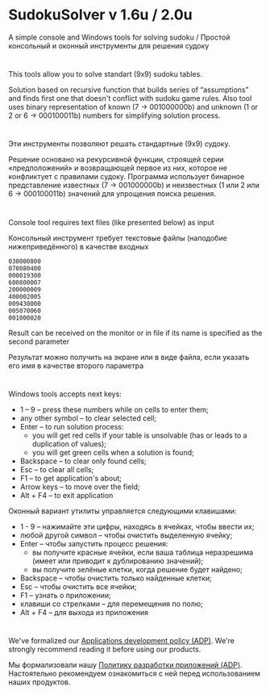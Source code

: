 ﻿# SudokuSolver v 1.6u / 2.0u

A simple console and Windows tools for solving sudoku /
Простой консольный и оконный инструменты для решения судоку

#

This tools allow you to solve standart (9x9) sudoku tables.

Solution based on recursive function that builds series of “assumptions”
and finds first one that doesn't conflict with sudoku game rules. Also
tool uses binary representation of known (7 -> 001000000b) and unknown
(1 or 2 or 6 -> 000100011b) numbers for simplifying solution process.

#

Эти инструменты позволяют решать стандартные (9x9) судоку.

Решение основано на рекурсивной функции, строящей серии «предположений»
и возвращающей первое из них, которое не конфликтует с правилами судоку.
Программа использует бинарное представление известных (7 -> 001000000b)
и неизвестных (1 или 2 или 6 -> 000100011b) значений для упрощения
поиска решения.

#

Console tool requires text files (like presented below) as input

Консольный инструмент требует текстовые файлы (наподобие нижеприведённого) в качестве входных

```
030000800
070080400
000019300
600800007
200000009
400002005
009430000
005070060
001000020
```

Result can be received on the monitor or in file if its name is specified as the second parameter

Результат можно получить на экране или в виде файла, если указать его имя в качестве второго параметра

#

Windows tools accepts next keys:
- 1 – 9 – press these numbers while on cells to enter them;
- any other symbol – to clear selected cell;
- Enter – to run solution process:
    - you will get red cells if your table is unsolvable (has or leads to a duplication of values);
    - you will get green cells when a solution is found;
- Backspace – to clear only found cells;
- Esc – to clear all cells;
- F1 – to get application's about;
- Arrow keys – to move over the field;
- Alt + F4 – to exit application

Оконный вариант утилиты управляется следующими клавишами:
- 1 - 9 – нажимайте эти цифры, находясь в ячейках, чтобы ввести их;
- любой другой символ – чтобы очистить выделенную ячейку;
- Enter – чтобы запустить процесс решения:
    - вы получите красные ячейки, если ваша таблица неразрешима (имеет или приводит к дублированию значений);
    - вы получите зелёные клетки, когда решение будет найдено;
- Backspace – чтобы очистить только найденные клетки;
- Esc – чтобы очистить все ячейки;
- F1 – узнать о приложении;
- клавиши со стрелками – для перемещения по полю;
- Alt + F4 – для выхода из приложения

#

We've formalized our [Applications development policy (ADP)](https://vk.com/@rdaaow_fupl-adp).
We're strongly recommend reading it before using our products.

Мы формализовали нашу [Политику разработки приложений (ADP)](https://vk.com/@rdaaow_fupl-adp).
Настоятельно рекомендуем ознакомиться с ней перед использованием наших продуктов.
